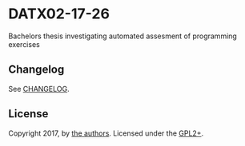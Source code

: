# DATX02-17-26

Bachelors thesis investigating automated assesment of programming exercises

## Changelog

See [CHANGELOG].

## License

Copyright 2017, by [the authors][AUTHORS].
Licensed under the [GPL2+][LICENSE].

[LICENSE]: LICENSE.md
[AUTHORS]: AUTHORS.md
[CHANGELOG]: CHANGELOG.md